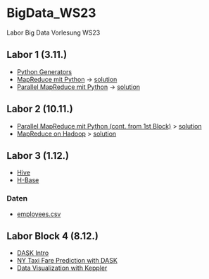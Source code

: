 # BigData_WS23
Labor Big Data Vorlesung WS23

## Labor 1 (3.11.)
* [Python Generators](https://colab.research.google.com/github/keuperj/BigData_WS23/blob/main/Block_1/Generators.ipynb) 
* [MapReduce mit Python](https://colab.research.google.com/github/keuperj/BigData_WS23/blob/main/Block_1/Assignment_MapReduce.ipynb)  -> [solution](https://colab.research.google.com/github/keuperj/BigData_WS23/blob/main/Block_1/Assignment_MapReduce_solution.ipynb) 
* [Parallel MapReduce mit Python](https://colab.research.google.com/github/keuperj/BigData_WS23/blob/main/Block_1/Assignment_Parallel_MapReduce.ipynb) -> [solution](https://colab.research.google.com/github/keuperj/BigData_WS23/blob/main/Block_1/Assignment_Parallel_MapReduce_solution.ipynb)

## Labor 2 (10.11.)
* [Parallel MapReduce mit Python (cont. from 1st Block)](https://colab.research.google.com/github/keuperj/BigData_WS23/blob/main/Block_1/Assignment_Parallel_MapReduce.ipynb) > [solution](https://colab.research.google.com/github/keuperj/BigData_WS23/blob/main/Block_1/Assignment_Parallel_MapReduce_solution.ipynb)
* [MapReduce on Hadoop](https://colab.research.google.com/github/keuperj/BigData_WS23/blob/main/Block_1/Assignment_MRJOBLIB.ipynb) > [solution](https://colab.research.google.com/github/keuperj/BigData_WS23/blob/main/Block_1/Assignment_MRJOBLIB_solution.ipynb)


## Labor 3 (1.12.)
* [Hive](https://colab.research.google.com/github/keuperj/BigData_WS23/blob/main/Block_3/Assignment_Hive.ipynb)
* [H-Base](https://colab.research.google.com/github/keuperj/BigData_WS23/blob/main/Block_3/Assignment_HBASE.ipynb)

### Daten
* [employees.csv](Block_3/employees.csv)

## Labor Block 4 (8.12.)
* [DASK Intro](https://colab.research.google.com/github/keuperj/BigData_WS23/blob/main/Block_4/dask_intro.ipynb)
* [NY Taxi Fare Prediction with DASK](https://colab.research.google.com/github/keuperj/BigData_WS23/blob/main/Block_4/Assigment_NY_Taxi_on_Dask.ipynb)
* [Data Visualization with Keppler](https://colab.research.google.com/github/keuperj/BigData_WS23/blob/main/Block_4/Keppler_DataVis.ipynb)

